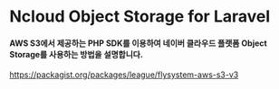 # Ncloud Object Storage for Laravel

#### AWS S3에서 제공하는 PHP SDK를 이용하여 네이버 클라우드 플랫폼 Object Storage를 사용하는 방법을 설명합니다.

https://packagist.org/packages/league/flysystem-aws-s3-v3

